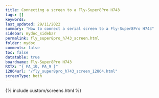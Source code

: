 ```yaml
---
title: Connecting a screen to a Fly-Super8Pro H743
tags: []
keywords: 
last_updated: 29/11/2022
summary: "How to connect a serial screen to a Fly-Super8Pro H743"
sidebar: mydoc_sidebar
permalink: fly_super8pro_h743_screen.html
folder: mydoc
comments: false
toc: false
datatable: true
boardname: Fly-Super8Pro H743
RXTX: "{ PA_10, PA_9 }"
12864url: "/fly_super8pro_h743_screen_12864.html"
screenType: both
---
```


{% include custom/screens.html %}